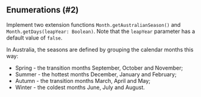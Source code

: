 ## Enumerations (#2)

Implement two extension functions `Month.getAustralianSeason()` and
`Month.getDays(leapYear: Boolean)`. Note that the `leapYear` parameter has a
default value of `false`.

In Australia, the seasons are defined by grouping the calendar months this way:

* Spring - the transition months September, October and November;
* Summer - the hottest months December, January and February;
* Autumn - the transition months March, April and May;
* Winter - the coldest months June, July and August.